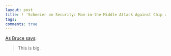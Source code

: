 ```yaml
---
layout: post
title: ! 'Schneier on Security: Man-in-the-Middle Attack Against Chip and PIN'
tags: 
comments: true
---
```

[As Bruce says](http://www.schneier.com/blog/archives/2010/02/man-in-the-midd_1.html):
> This is big.
